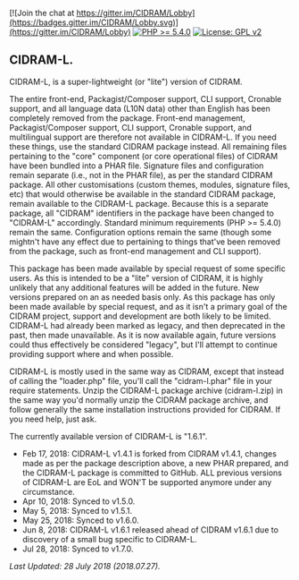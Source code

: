 [![Join the chat at https://gitter.im/CIDRAM/Lobby](https://badges.gitter.im/CIDRAM/Lobby.svg)](https://gitter.im/CIDRAM/Lobby)
[![PHP >= 5.4.0](https://img.shields.io/badge/PHP-%3E%3D%205.4.0-8892bf.svg)](https://maikuolan.github.io/Compatibility-Charts/)
[![License: GPL v2](https://img.shields.io/badge/License-GPL%20v2-blue.svg)](https://www.gnu.org/licenses/old-licenses/gpl-2.0.en.html)

## CIDRAM-L.

CIDRAM-L, is a super-lightweight (or "lite") version of CIDRAM.

The entire front-end, Packagist/Composer support, CLI support, Cronable support, and all language data (L10N data) other than English has been completely removed from the package. Front-end management, Packagist/Composer support, CLI support, Cronable support, and multilingual support are therefore not available in CIDRAM-L. If you need these things, use the standard CIDRAM package instead. All remaining files pertaining to the "core" component (or core operational files) of CIDRAM have been bundled into a PHAR file. Signature files and configuration remain separate (i.e., not in the PHAR file), as per the standard CIDRAM package. All other customisations (custom themes, modules, signature files, etc) that would otherwise be available in the standard CIDRAM package, remain available to the CIDRAM-L package. Because this is a separate package, all "CIDRAM" identifiers in the package have been changed to "CIDRAM-L" accordingly. Standard minimum requirements (PHP >= 5.4.0) remain the same. Configuration options remain the same (though some mightn't have any effect due to pertaining to things that've been removed from the package, such as front-end management and CLI support).

This package has been made available by special request of some specific users. As this is intended to be a "lite" version of CIDRAM, it is highly unlikely that any additional features will be added in the future. New versions prepared on an as needed basis only. As this package has only been made available by special request, and as it isn't a primary goal of the CIDRAM project, support and development are both likely to be limited. CIDRAM-L had already been marked as legacy, and then deprecated in the past, then made unavailable. As it is now available again, future versions could thus effectively be considered "legacy", but I'll attempt to continue providing support where and when possible.

CIDRAM-L is mostly used in the same way as CIDRAM, except that instead of calling the "loader.php" file, you'll call the "cidram-l.phar" file in your require statements. Unzip the CIDRAM-L package archive (cidram-l.zip) in the same way you'd normally unzip the CIDRAM package archive, and follow generally the same installation instructions provided for CIDRAM. If you need help, just ask.

The currently available version of CIDRAM-L is "1.6.1".

- Feb 17, 2018: CIDRAM-L v1.4.1 is forked from CIDRAM v1.4.1, changes made as per the package description above, a new PHAR prepared, and the CIDRAM-L package is committed to GitHub. ALL previous versions of CIDRAM-L are EoL and WON'T be supported anymore under any circumstance.
- Apr 10, 2018: Synced to v1.5.0.
- May 5, 2018: Synced to v1.5.1.
- May 25, 2018: Synced to v1.6.0.
- Jun 8, 2018: CIDRAM-L v1.6.1 released ahead of CIDRAM v1.6.1 due to discovery of a small bug specific to CIDRAM-L.
- Jul 28, 2018: Synced to v1.7.0.

*Last Updated: 28 July 2018 (2018.07.27).*
